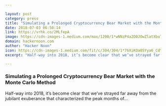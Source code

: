 ```yaml
---

layout: post
category: press
title: "Simulating a Prolonged Cryptocurrency Bear Market with the Monte Carlo Method"
date: 2018-07-03 06:50:14
link: https://vrhk.co/2MLfepA
image: https://cdn-images-1.medium.com/max/1200/1*wNNzP4a2D0JOwZlatXbuTQ.png
domain: hackernoon.com
author: "Hacker Noon"
icon: https://cdn-images-1.medium.com/fit/c/304/304/1*76XiKOa05Yya6_CdYX8pVg.jpeg
excerpt: "Half-way into 2018, it’s become clear that we’ve strayed far away from the jubilant exuberance that characterized the peak months of…"

---
```


### Simulating a Prolonged Cryptocurrency Bear Market with the Monte Carlo Method

Half-way into 2018, it’s become clear that we’ve strayed far away from the jubilant exuberance that characterized the peak months of…